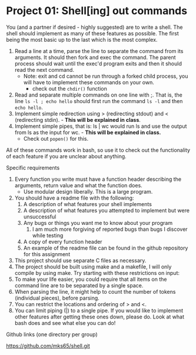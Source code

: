 # Project 01: Shell[ing] out commands

You (and a partner if desired - highly suggested) are to write a shell. The shell should implement as many of these features as possible. The first being the most basic up to the last which is the most complex.

1. Read a line at a time, parse the line to separate the command from its arguments. It should then fork and exec the command. The parent process should wait until the exec'd program exits and then it should read the next command.
   - Note: exit and cd cannot be run through a forked child process, you will have to implement these commands on your own.
     - check out the `chdir()` function
2. Read and separate multiple commands on one line with ;. That is, the line `ls -l ; echo hello` should first run the command `ls -l` and then `echo hello`.  
3. Implement simple redirection using > (redirecting stdout) and < (redirecting stdin). - **This will be explained in class**. 
4. Implement simple pipes, that is: ls | wc would run ls and use the output from ls as the input for wc. - **This will be explained in class.**
   - Check out `popen()` for this. 

All of these commands work in bash, so use it to check out the functionality of each feature if you are unclear about anything.

Specific requirements
1. Every function you write must have a function header describing the arguments, return value and what the function does.
   - Use modular design liberally. This is a large program.
2. You should have a readme file with the following:
   1. A description of what features your shell implements
   2. A description of what features you attempted to implement but were unsuccessful
   3. Any bugs or things you want me to know about your program
      1. I am much more forgiving of reported bugs than bugs I discover while testing
   4. A copy of every function header
   5. An example of the readme file can be found in the github repository for this assignment
3. This project should use separate C files as necessary.
4. The project should be built using make and a makefile, I will only compile by using make. 
Try starting with these restrictions on input:
1. To make your life easier, you could require that all items on the command line are to be separated by a single space.
2. When parsing the line, it might help to count the number of tokens (individual pieces), before parsing.
3. You can restrict the locations and ordering of > and <. 
4. You can limit piping (|) to a single pipe. 
If you would like to implement other features after getting these ones down, please do. Look at what bash does and see what else you can do!

Github links (one directory per group)

https://github.com/mks65/shell.git
